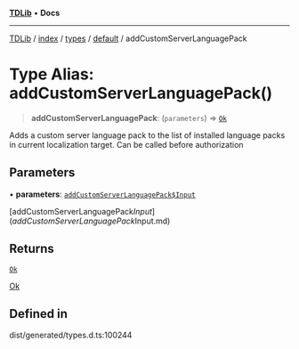 [**TDLib**](../../../../../../README.md) • **Docs**

***

[TDLib](../../../../../../modules.md) / [index](../../../../../README.md) / [types](../../../README.md) / [default](../README.md) / addCustomServerLanguagePack

# Type Alias: addCustomServerLanguagePack()

> **addCustomServerLanguagePack**: (`parameters`) => [`Ok`](Ok-1.md)

Adds a custom server language pack to the list of installed language packs in current localization target. Can be called before authorization

## Parameters

• **parameters**: [`addCustomServerLanguagePack$Input`](addCustomServerLanguagePack$Input.md)

[addCustomServerLanguagePack$Input](addCustomServerLanguagePack$Input.md)

## Returns

[`Ok`](Ok-1.md)

[Ok](Ok-1.md)

## Defined in

dist/generated/types.d.ts:100244
